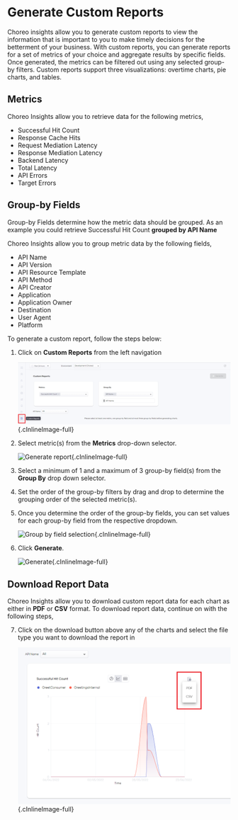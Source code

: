# Generate Custom Reports

Choreo insights allow you to generate custom reports to view the information that is important to you to make timely decisions for the betterment of your business. With custom reports, you can generate reports for a set of metrics of your choice and aggregate results by specific fields. Once generated, the metrics can be filtered out using any selected group-by filters. Custom reports support three visualizations: overtime charts, pie charts, and tables.

## Metrics

Choreo Insights allow you to retrieve data for the following metrics,

 - Successful Hit Count
 - Response Cache Hits
 - Request Mediation Latency
 - Response Mediation Latency
 - Backend Latency
 - Total Latency
 - API Errors
 - Target Errors

## Group-by Fields

Group-by Fields determine how the metric data should be grouped. As an example you could retrieve Successful Hit Count **grouped by API Name**

Choreo Insights allow you to group metric data by the following fields,

 - API Name
 - API Version
 - API Resource Template
 - API Method
 - API Creator
 - Application
 - Application Owner
 - Destination
 - User Agent
 - Platform

To generate a custom report, follow the steps below:

1. Click on **Custom Reports** from the left navigation 

    ![Select Custom Reports](../assets/img/insights/custom-reports-step-1.png){.cInlineImage-full}

2. Select metric(s) from the **Metrics** drop-down selector.

    ![Generate report](../assets/img/insights/custom-reports-step-2-to-4.png){.cInlineImage-full}

3. Select a minimum of 1 and a maximum of 3 group-by field(s) from the **Group By** drop down selector.

4. Set the order of the group-by filters by drag and drop to determine the grouping order of the selected metric(s).

5. Once you determine the order of the group-by fields, you can set values for each group-by field from the respective dropdown. 

    ![Group by field selection](../assets/img/insights/custom-reports-step-5.png){.cInlineImage-full}

6. Click **Generate**.

    ![Generate](../assets/img/insights/custom-reports-step-6.png){.cInlineImage-full}

## Download Report Data

Choreo Insights allow you to download custom report data for each chart as either in **PDF** or **CSV** format. To download report data, continue on with the following steps, 

7. Click on the download button above any of the charts and select the file type you want to download the report in

    ![Download Report](../assets/img/insights/custom-reports-step-7.png){.cInlineImage-full}